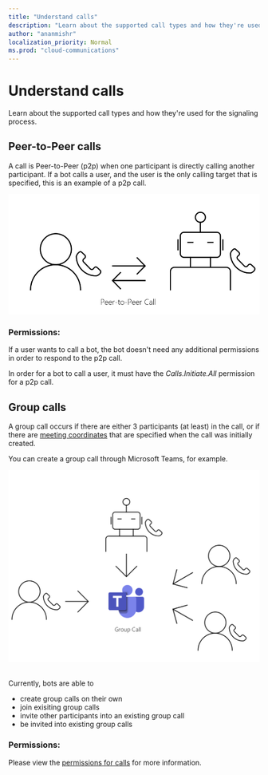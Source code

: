 ```yaml
---
title: "Understand calls"
description: "Learn about the supported call types and how they're used for the signaling process."
author: "ananmishr"
localization_priority: Normal
ms.prod: "cloud-communications"
---
```


# Understand calls

Learn about the supported call types and how they're used for the signaling process.

## Peer-to-Peer calls
A call is Peer-to-Peer (p2p) when one participant is directly calling another participant. If a bot calls a user, and the user is the only calling target that is specified, this is an example of a p2p call.

![P2P Diagram](images/communications-p2p-call.PNG)

### Permissions:
If a user wants to call a bot, the bot doesn't need any additional permissions in order to respond to the p2p call.

In order for a bot to call a user, it must have the *Calls.Initiate.All* permission for a p2p call.

## Group calls

A group call occurs if there are either 3 participants (at least) in the call, or if there are [meeting coordinates](/graph/api/resources/onlinemeeting) that are specified when the call was initially created. 

You can create a group call through Microsoft Teams, for example.

![Group Call Diagram](images/communications-group-call.PNG)<br/></br>

Currently, bots are able to
- create group calls on their own
- join exisiting group calls
- invite other participants into an existing group call
- be invited into existing group calls

### Permissions:
Please view the [permissions for calls](/graph/permissions-reference#calls-permissions) for more information.
